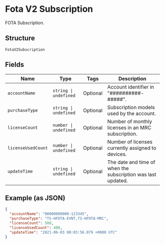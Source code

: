 
# Fota V2 Subscription

FOTA Subscription.

## Structure

`FotaV2Subscription`

## Fields

| Name | Type | Tags | Description |
|  --- | --- | --- | --- |
| `accountName` | `string \| undefined` | Optional | Account identifier in "##########-#####". |
| `purchaseType` | `string \| undefined` | Optional | Subscription models used by the account. |
| `licenseCount` | `number \| undefined` | Optional | Number of monthly licenses in an MRC subscription. |
| `licenseUsedCount` | `number \| undefined` | Optional | Number of licenses currently assigned to devices. |
| `updateTime` | `string \| undefined` | Optional | The date and time of when the subscription was last updated. |

## Example (as JSON)

```json
{
  "accountName": "00000000000-123345",
  "purchaseType": "TS-HFOTA-EVNT,TS-HFOTA-MRC",
  "licenseCount": 500,
  "licenseUsedCount": 400,
  "updateTime": "2021-06-03 00:03:56.079 +0000 UTC"
}
```

